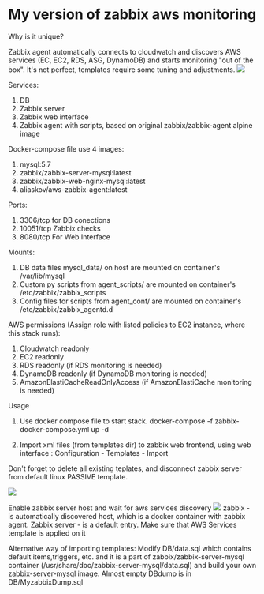 # My version of zabbix aws monitoring

Why is it unique?

Zabbix agent automatically connects to cloudwatch and discovers AWS services (EC, EC2, RDS, ASG, DynamoDB) and starts monitoring "out of the box". It's not perfect, templates require some tuning and adjustments.
![](https://github.com/aliaskov/dockerized-zabbix/raw/master/main_dash.png)

Services:
1. DB
2. Zabbix server
3. Zabbix web interface
4. Zabbix agent with scripts, based on original zabbix/zabbix-agent alpine image

Docker-compose file use 4 images:
1. mysql:5.7
2. zabbix/zabbix-server-mysql:latest
3. zabbix/zabbix-web-nginx-mysql:latest
4. aliaskov/aws-zabbix-agent:latest

Ports:
1. 3306/tcp for DB conections
2. 10051/tcp Zabbix checks
3. 8080/tcp For Web Interface

Mounts:
1. DB data files mysql_data/ on host are mounted on container's /var/lib/mysql
2. Custom py scripts  from agent_scripts/ are mounted on container's  /etc/zabbix/zabbix_scripts
3. Config files for scripts  from agent_conf/ are mounted on container's  /etc/zabbix/zabbix_agentd.d

AWS permissions (Assign role with listed policies to EC2 instance, where this stack runs):
1. Cloudwatch readonly
2. EC2 readonly
3. RDS readonly (if RDS monitoring is needed)
4. DynamoDB readonly (if DynamoDB monitoring is needed)
5. AmazonElastiCacheReadOnlyAccess  (if AmazonElastiCache monitoring is needed)

Usage

1. Use docker compose file to start stack.
 docker-compose -f zabbix-docker-compose.yml up -d

2. Import xml files (from templates dir) to zabbix web frontend, using web interface : Configuration - Templates - Import


Don't forget to delete all existing teplates, and disconnect zabbix server from default linux PASSIVE template.

![](https://github.com/aliaskov/dockerized-zabbix/raw/master/templates.png)

Enable zabbix server host and wait for aws services discovery
![](https://github.com/aliaskov/dockerized-zabbix/raw/master/hosts.png)
zabbix - is automatically discovered host, which is a docker container with zabbix agent.
Zabbix server - is a default entry. Make sure that AWS Services template is applied on it

Alternative way of importing templates:
Modify DB/data.sql which contains default items,triggers, etc. and it is a part of zabbix/zabbix-server-mysql container (/usr/share/doc/zabbix-server-mysql/data.sql) and build your own zabbix-server-mysql image.
Almost empty DBdump is in DB/MyzabbixDump.sql
